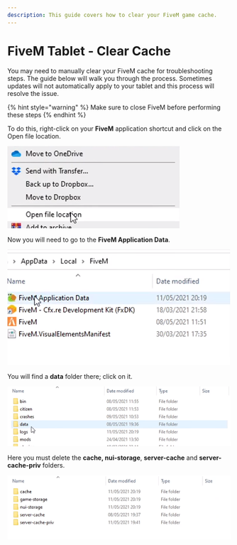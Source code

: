 ```yaml
---
description: This guide covers how to clear your FiveM game cache.
---
```


# FiveM Tablet - Clear Cache

You may need to manually clear your FiveM cache for troubleshooting steps. The guide below will walk you through the process. Sometimes updates will not automatically apply to your tablet and this process will resolve the issue.

{% hint style="warning" %}
Make sure to close FiveM before performing these steps
{% endhint %}

To do this, right-click on your **FiveM** application shortcut and click on the Open file location.

![](<../.gitbook/assets/image (280) (1).png>)

Now you will need to go to the **FiveM Application Data**.

![](<../.gitbook/assets/image (279).png>)

You will find a **data** folder there; click on it.

![](<../.gitbook/assets/image (16) (2).png>)

Here you must delete the **cache, nui-storage**, **server-cache** and **server-cache-priv** folders. &#x20;

![](<../.gitbook/assets/image (278).png>)
